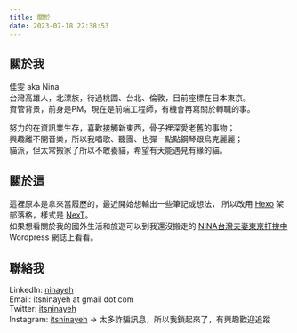 ```yaml
---
title: 關於
date: 2023-07-18 22:38:53
---
```

## 關於我
佳雯 aka Nina  
台灣高雄人，北漂族，待過桃園、台北、倫敦，目前座標在日本東京。  
資管背景，前身是PM，現在是前端工程師，有機會再寫關於轉職的事。

努力的在資訊業生存，喜歡接觸新東西，骨子裡深愛老舊的事物；    
興趣離不開音樂，所以我唱歌、聽團、也彈一點點鋼琴跟烏克麗麗；    
貓派，但太常搬家了所以不敢養貓，希望有天能遇見有緣的貓。

## 關於這
這裡原本是拿來當履歷的，最近開始想輸出一些筆記或想法，
所以改用 [Hexo](https://hexo.io/zh-cn/) 架部落格，樣式是 [NexT](https://github.com/theme-next/hexo-theme-next)。  
如果想看關於我的國外生活和旅遊可以到我還沒搬走的 [NINA台灣夫妻東京打拚中](https://blog.itsninayeh.com/) Wordpress 網誌上看看。

## 聯絡我
LinkedIn: [ninayeh](https://www.linkedin.com/in/ninayeh/)  
Email: itsninayeh at gmail dot com  
Twitter: [itsninayeh](https://twitter.com/itsninayeh)   
Instagram: [itsninayeh](https://www.instagram.com/itsninayeh) → 太多詐騙訊息，所以我鎖起來了，有興趣歡迎追蹤     

